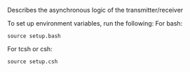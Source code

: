 Describes the asynchronous logic of the transmitter/receiver

To set up environment variables, run the following:
For bash:

    source setup.bash
    
For tcsh or csh:

    source setup.csh
